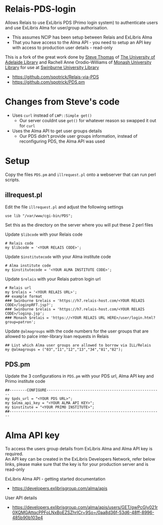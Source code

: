 # Relais-PDS-login
Allows Relais to use ExLibris PDS (Primo login system) to authenticate users and use ExLibris Alma for user/group authorisation.

* This assumes NCIP has been setup between Relais and ExLibris Alma
* That you have access to the Alma API - you need to setup an API key with access to production user details - read-only

This is a fork of the great work done by [Steve Thomas](https://github.com/spotrick) of [The University of Adelaide Library](http://www.adelaide.edu.au/library/) and Rachell Anne Orodio-Williams of [Monash University Library](http://www.monash.edu/library) for use at [Swinburne University Library](https://www.swinburne.edu.au/library)

* https://github.com/spotrick/Relais-via-PDS
* https://github.com/spotrick/PDS.pm

# Changes from Steve's code

* Uses `curl` instead of `LWP::Simple get()`
  * Our server couldnt use `get()` for whatever reason so swapped it out for `curl`
* Uses the Alma API to get user groups details
  * Our PDS didn't provide user groups information, instead of reconfiguring PDS, the Alma API was used

# Setup

Copy the files `PDS.pm` and `illrequest.pl` onto a webserver that can run perl scripts.

## illrequest.pl

Edit the file `illrequest.pl` and adjust the following settings

`use lib "/var/www/cgi-bin/PDS";`

Set this as the directory on the server where you will put these 2 perl files

Update `$libcode` with your Relais code
```
# Relais code
my $libcode = '<YOUR RELAIS CODE>';
```

Update `$institutecode` with your Alma institute code 
```
# Alma institute code
my $institutecode = '<YOUR ALMA INSTITUTE CODE>';
```

Update `$relais` with your Relais patron login url
```
# Relais url
my $relais = '<YOUR RELAIS URL>';
## example format 
### Swinburne $relais = 'https://h7.relais-host.com/<YOUR RELAIS CODE>/loginpRFT.jsp?';
### Swinburne $relais = 'https://h7.relais-host.com/<YOUR RELAIS CODE>/loginp.jsp';
### Monash $relais = 'https://<YOUR RELAIS URL HERE>/user/login.html?group=patron';
```

Update `@almagroups` with the code numbers for the user groups that are allowed to palce inter-library loan requests in Relais 
```
## List which Alma user groups are allowed to borrow via ILL/Relais		
my @almagroups = ("03","11","12","13","34","81","82");
```

## PDS.pm

Update the 3 configurations in `PDS.pm` with your PDS url, Alma API key and Primo institute code
```
##--------CONFIGURE-----------------------------------------------------
my $pds_url = "<YOUR PDS URL>";
my $alma_api_key = "<YOUR ALMA API KEY>";
my $institute = "<YOUR PRIMO INSTITUTE>";
##----------------------------------------------------------------------
```

# Alma API key

To access the users group details from ExLibris Alma and Alma API key is required.  
An API key can be created in the ExLibris Developers Network, refer below links, please make sure that the key is for your production server and is read-only

ExLibris Alma API - getting started documentation

* https://developers.exlibrisgroup.com/alma/apis

User API details

* https://developers.exlibrisgroup.com/alma/apis/users/GET/gwPcGly021r0XQMGAttqcPPFoLNxBoEZSZhrICr+9So=/0aa8d36f-53d6-48ff-8996-485b90b103e4
